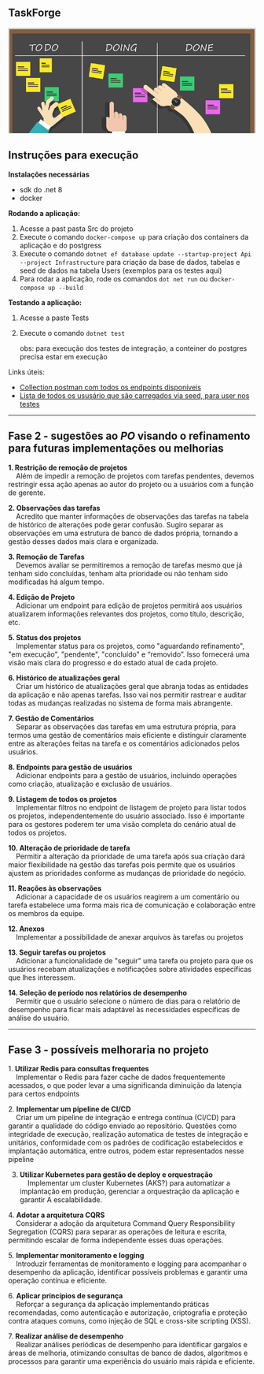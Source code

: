 ## TaskForge

![](assets/folder.png)

## Instruções para execução

**Instalações necessárias**

*   sdk do .net 8
*   docker

**Rodando a aplicação:**

1.  Acesse a past pasta Src do projeto
2.  Execute o comando `docker-compose up` para criação dos containers da aplicação e do postgress
3.  Execute o comando `dotnet ef database update --startup-project Api --project Infrastructure` para criação da base de dados, tabelas e seed de dados na tabela Users (exemplos para os testes aqui)
4.  Para rodar a aplicação, rode os comandos `dot net run` ou d`ocker-compose up --build` 

**Testando a aplicação:**

1.  Acesse a paste Tests
2.  Execute o comando `dotnet test`
    
    obs: para execução dos testes de integração, a conteiner do postgres precisa estar em execução
    

Links úteis:

*   [Collection postman com todos os endpoints disponíveis](assets/TaskForge.postman_collection.json)
*   [Lista de todos os ususário que são carregados via seed, para user nos testes](assets/Users.png)

---

## Fase 2 - sugestões ao _PO_ visando o refinamento para futuras implementações ou melhorias

**1\. Restrição de remoção de projetos**  
    Além de impedir a remoção de projetos com tarefas pendentes, devemos restringir essa ação apenas ao autor do projeto ou a usuários com a função de gerente.

**2\. Observações das tarefas**  
    Acredito que manter informações de observações das tarefas na tabela de histórico de alterações pode gerar confusão. Sugiro separar as observações em uma estrutura de banco de dados própria, tornando a gestão desses dados mais clara e organizada.

**3\. Remoção de Tarefas**  
    Devemos avaliar se permitiremos a remoção de tarefas mesmo que já tenham sido concluídas, tenham alta prioridade ou não tenham sido modificadas há algum tempo. 

**4\. Edição de Projeto**  
    Adicionar um endpoint para edição de projetos permitirá aos usuários atualizarem informações relevantes dos projetos, como título, descrição, etc.

**5\. Status dos projetos**  
    Implementar status para os projetos, como "aguardando refinamento", "em execução", "pendente", "concluído" e “removido”. Isso fornecerá uma visão mais clara do progresso e do estado atual de cada projeto.

**6\. Histórico de atualizações geral**  
    Criar um histórico de atualizações geral que abranja todas as entidades da aplicação e não apenas tarefas. Isso vai nos permitir rastrear e auditar todas as mudanças realizadas no sistema de forma mais abrangente.

**7\. Gestão de Comentários**  
    Separar as observações das tarefas em uma estrutura própria, para termos uma gestão de comentários mais eficiente e distinguir claramente entre as alterações feitas na tarefa e os comentários adicionados pelos usuários.

**8\. Endpoints para gestão de usuários**  
    Adicionar endpoints para a gestão de usuários, incluindo operações como criação, atualização e exclusão de usuários.

**9\. Listagem de todos os projetos**  
    Implementar filtros no endpoint de listagem de projeto para listar todos os projetos, independentemente do usuário associado. Isso é importante para os gestores poderem ter uma visão completa do cenário atual de todos os projetos.

**10\. Alteração de prioridade de tarefa**  
    Permitir a alteração da prioridade de uma tarefa após sua criação dará maior flexibilidade na gestão das tarefas pois permite que os usuários ajustem as prioridades conforme as mudanças de prioridade do negócio.

**11\. Reações às observações**  
    Adicionar a capacidade de os usuários reagirem a um comentário ou tarefa estabelece uma forma mais rica de comunicação e colaboração entre os membros da equipe.

**12\. Anexos**  
    Implementar a possibilidade de anexar arquivos às tarefas ou projetos 

**13\. Seguir tarefas ou projetos**  
    Adicionar a funcionalidade de "seguir" uma tarefa ou projeto para que os usuários recebam atualizações e notificações sobre atividades específicas que lhes interessem.

**14\. Seleção de período nos relatórios de desempenho**  
    Permitir que o usuário selecione o número de dias para o relatório de desempenho para ficar mais adaptável às necessidades específicas de análise do usuário.

---

## Fase 3 - possíveis melhoraria no projeto

1\. **Utilizar Redis para consultas frequentes**  
    Implementar o Redis para fazer cache de dados frequentemente acessados, o que poder levar a uma significanda diminuição da latençia para certos endpoints

2\. **Implementar um pipeline de CI/CD**  
    Criar um um pipeline de integração e entrega contínua (CI/CD) para garantir a qualidade do código enviado ao repositório. Questões como integridade de execução, realização automatica de testes de integração e unitários, conformidade com os padrões de codificação estabelecidos e implantação automática, entre outros, podem estar representados nesse pipeline

3. **Utilizar Kubernetes para gestão de deploy e orquestração**  
    Implementar um cluster Kubernetes (AKS?) para automatizar a implantação em produção, gerenciar a orquestração da aplicação e garantir A escalabilidade.

4\. **Adotar a arquitetura CQRS**  
    Considerar a adoção da arquitetura Command Query Responsibility Segregation (CQRS) para separar as operações de leitura e escrita, permitindo escalar de forma independente esses duas operações.

5\. **Implementar monitoramento e logging**  
    Introduzir ferramentas de monitoramento e logging para acompanhar o desempenho da aplicação, identificar possíveis problemas e garantir uma operação contínua e eficiente.

6\. **Aplicar princípios de segurança**  
    Reforçar a segurança da aplicação implementando práticas recomendadas, como autenticação e autorização, criptografia e proteção contra ataques comuns, como injeção de SQL e cross-site scripting (XSS).

7\. **Realizar análise de desempenho**  
    Realizar análises periódicas de desempenho para identificar gargalos e áreas de melhoria, otimizando consultas de banco de dados, algoritmos e processos para garantir uma experiência do usuário mais rápida e eficiente.